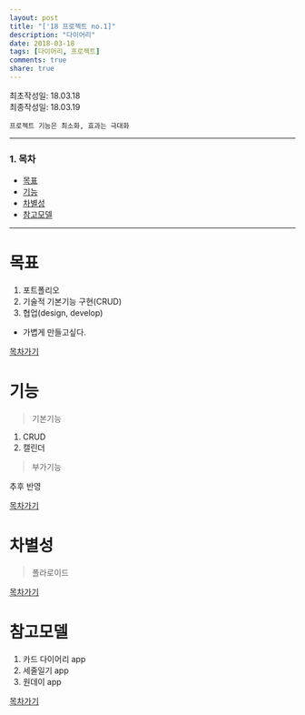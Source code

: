 ```yaml
---
layout: post
title: "['18 프로젝트 no.1]"
description: "다이어리"
date: 2018-03-18
tags: [다이어리, 프로젝트]
comments: true
share: true
---
```


최초작성일: 18.03.18  
최종작성일: 18.03.19  

`프로젝트 기능은 최소화, 효과는 극대화`  

---

### 1. 목차  
- [목표](#목표)  
- [기능](#기능)
- [차별성](#차별성)
- [참고모델](#참고모델)  

--- 

# 목표
1. 포트폴리오  
2. 기술적 기본기능 구현(CRUD)  
3. 협업(design, develop)  

- 가볍게 만들고싶다.  

[목차가기](#목차)  

# 기능  

> 기본기능  

1. CRUD  
2. 캘린더  

> 부가기능  

추후 반영  


[목차가기](#목차)  

# 차별성  

> 폴라로이드  

[목차가기](#목차)  

# 참고모델  

1. 카드 다이어리 app
2. 세줄일기 app  
3. 원데이 app  

[목차가기](#목차)  